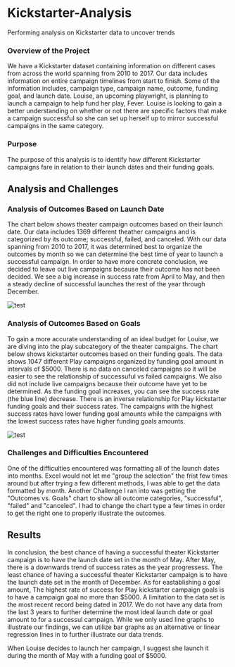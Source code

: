 # Kickstarter-Analysis
Performing analysis on Kickstarter data to uncover trends

### Overview of the Project
  We have a Kickstarter dataset containing information on different cases from across the world spanning from 2010 to 2017. Our data includes information on entire campaign timelines from start to finish. Some of the information includes, campaign type, campaign name, outcome, funding goal, and launch date. Louise, an upcoming playwright, is planning to launch a campaign to help fund her play, Fever. Louise is looking to gain a better understanding on whether or not there are specific factors that make a campaign successful so she can set up herself up to mirror successful campaigns in the same category.

### Purpose
The purpose of this analysis is to identify how different Kickstarter campaigns fare in relation to their launch dates and their funding goals.

## Analysis and Challenges

### Analysis of Outcomes Based on Launch Date

  The chart below shows theater campaign outcomes based on their launch date. Our data includes 1369 different theather campaigns and is categorized by its outcome; successful, failed, and canceled. With our data spanning from 2010 to 2017, it was determined best to organize the outcomes by month so we can determine the best time of year to launch a successful campaign. In order to have more concrete conclusion, we decided to leave out live campaigns because their outcome has not been decided. 
  We see a big increase in success rate from April to May, and then a steady decline of successful launches the rest of the year through December.

![test](https://github.com/Jmsambaj/Kickstarter-analysis/blob/master/Theater_Outcomes_vs_Launch.png)

### Analysis of Outcomes Based on Goals
  To gain a more accurate understanding of an ideal budget for Louise, we are diving into the play subcategory of the theater campaigns. The chart below shows kickstarter outcomes based on their funding goals. The data shows 1047 different Play campaigns organized by funding goal amount in intervals of $5000. There is no data on canceled campaigns so it will be easier to see the relationship of successuful vs failed campaigns. We also did not include live campaigns because their outcome have yet to be determined. 
  As the funding goal increases, you can see the success rate (the blue line) decrease. There is an inverse relationship for Play kickstarter funding goals and their success rates. The campaigns with the highest success rates have lower funding goal amounts while the campaigns with the lowest success rates have higher funding goals amounts.



![test](https://github.com/Jmsambaj/Kickstarter-analysis/blob/master/Outcomes_vs_Goals.png)


### Challenges and Difficulties Encountered

One of the difficulties encountered was formatting all of the launch dates into months. Excel would not let me "group the selection" the frist few times around but after trying a few different methods, I was able to get the data formatted by month. Another Challenge I ran into was getting the "Outcomes vs. Goals" chart to show all outcome categories, "successful", "failed" and "canceled". I had to change the chart type a few times in order to get the right one to properly illustrate the outcomes.

## Results

  In conclusion, the best chance of having a successful theater Kickstarter campaign is to have the launch date set in the month of May. After May, there is a downwards trend of success rates as the year progressess. The least chance of having a successful theater Kickstarter campaign is to have the launch date set in the month of December. As for eastablishing a goal amount, The highest rate of success for Play kickstarter campaign goals is to have a campaign goal no more than $5000. A limitation to the data set is the most recent record being dated in 2017. We do not have any data from the last 3 years to further determine the most ideal launch date or goal amount to for a successul campaign. While we only used line graphs to illustrate our findings, we can utilize bar graphs as an alternative or linear regression lines in to further illustrate our data trends. 

When Louise decides to launch her campaign, I suggest she launch it during the month of May with a funding goal of $5000.

